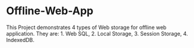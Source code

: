 # Offline-Web-App
This Project demonstrates 4 types of Web storage for offline web application. They are: 1. Web SQL, 2. Local Storage, 3. Session Storage, 4. IndexedDB.
